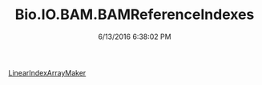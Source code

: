 ﻿---
title: Bio.IO.BAM.BAMReferenceIndexes
date: 6/13/2016 6:38:02 PM
---

[LinearIndexArrayMaker](T-Bio.IO.BAM.BAMReferenceIndexes.LinearIndexArrayMaker.html)

